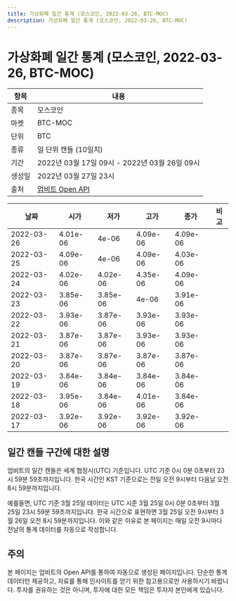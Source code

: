 ```yaml
---
title: 가상화폐 일간 통계 (모스코인, 2022-03-26, BTC-MOC)
description: 가상화폐 일간 통계 (모스코인, 2022-03-26, BTC-MOC)
---
```


가상화폐 일간 통계 (모스코인, 2022-03-26, BTC-MOC)
===

|항목|내용|
|--|--|
|종목|모스코인|
|마켓|BTC-MOC|
|단위|BTC|
|종류|일 단위 캔들 (10일치)|
|기간|2022년 03월 17일 09시 - 2022년 03월 26일 09시|
|생성일|2022년 03월 27일 23시|
|출처|[업비트 Open API](https://docs.upbit.com)|


|날짜|시가|저가|고가|종가|비고|
|--|--|--|--|--|--|
|2022-03-26|4.01e-06|4e-06|4.09e-06|4.09e-06|    |
|2022-03-25|4.09e-06|4e-06|4.09e-06|4.03e-06|    |
|2022-03-24|4.02e-06|4.02e-06|4.35e-06|4.09e-06|    |
|2022-03-23|3.85e-06|3.85e-06|4e-06|3.91e-06|    |
|2022-03-22|3.93e-06|3.87e-06|3.93e-06|3.93e-06|    |
|2022-03-21|3.87e-06|3.87e-06|3.93e-06|3.93e-06|    |
|2022-03-20|3.87e-06|3.87e-06|3.87e-06|3.87e-06|    |
|2022-03-19|3.84e-06|3.84e-06|3.84e-06|3.84e-06|    |
|2022-03-18|3.95e-06|3.84e-06|4.01e-06|3.84e-06|    |
|2022-03-17|3.92e-06|3.92e-06|3.92e-06|3.92e-06|    |


일간 캔들 구간에 대한 설명
---


업비트의 일간 캔들은 세계 협정시(UTC) 기준입니다. 
UTC 기준 0시 0분 0초부터 23시 59분 59초까지입니다. 
한국 시간인 KST 기준으로는 전일 오전 9시부터 다음날 오전 8시 59분까지입니다. 


예를들면, UTC 기준 3월 25일 데이터는 UTC 시준 3월 25일 0시 0분 0초부터 3월 25일 23시 59분 59초까지입니다. 
한국 시간으로 표현하면 3월 25일 오전 9시부터 3월 26일 오전 8시 59분까지입니다. 
이와 같은 이유로 본 페이지는 매일 오전 9시마다 전날의 통계 데이터를 자동으로 작성합니다. 


주의
---


본 페이지는 업비트의 Open API를 통하여 자동으로 생성된 페이지입니다. 
단순한 통계 데이터만 제공하고, 자료를 통해 인사이트를 얻기 위한 참고용으로만 사용하시기 바랍니다. 
투자를 권유하는 것은 아니며, 투자에 대한 모든 책임은 투자자 본인에게 있습니다. 
